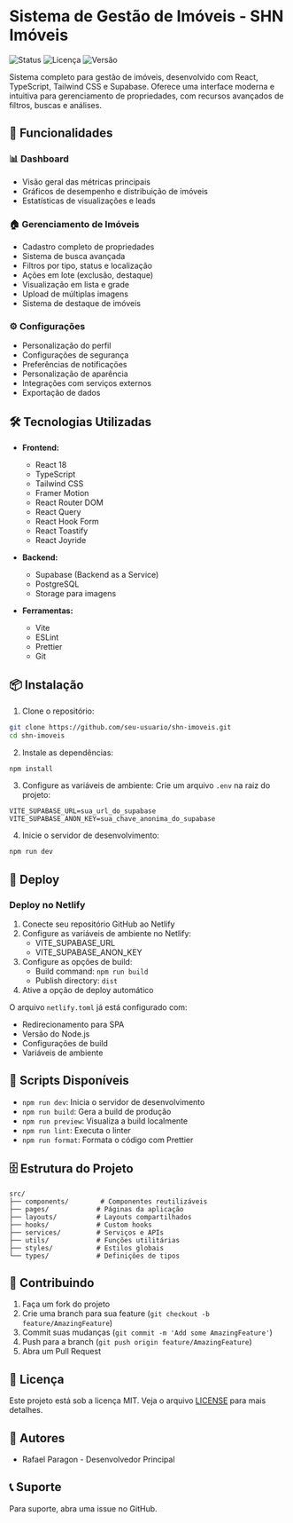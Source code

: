 # Sistema de Gestão de Imóveis - SHN Imóveis

![Status](https://img.shields.io/badge/Status-Em%20Desenvolvimento-green)
![Licença](https://img.shields.io/badge/Licença-MIT-blue)
![Versão](https://img.shields.io/badge/Versão-1.0.0-blue)

Sistema completo para gestão de imóveis, desenvolvido com React, TypeScript, Tailwind CSS e Supabase. Oferece uma interface moderna e intuitiva para gerenciamento de propriedades, com recursos avançados de filtros, buscas e análises.

## 🚀 Funcionalidades

### 📊 Dashboard
- Visão geral das métricas principais
- Gráficos de desempenho e distribuição de imóveis
- Estatísticas de visualizações e leads

### 🏠 Gerenciamento de Imóveis
- Cadastro completo de propriedades
- Sistema de busca avançada
- Filtros por tipo, status e localização
- Ações em lote (exclusão, destaque)
- Visualização em lista e grade
- Upload de múltiplas imagens
- Sistema de destaque de imóveis

### ⚙️ Configurações
- Personalização do perfil
- Configurações de segurança
- Preferências de notificações
- Personalização de aparência
- Integrações com serviços externos
- Exportação de dados

## 🛠️ Tecnologias Utilizadas

- **Frontend:**
  - React 18
  - TypeScript
  - Tailwind CSS
  - Framer Motion
  - React Router DOM
  - React Query
  - React Hook Form
  - React Toastify
  - React Joyride

- **Backend:**
  - Supabase (Backend as a Service)
  - PostgreSQL
  - Storage para imagens

- **Ferramentas:**
  - Vite
  - ESLint
  - Prettier
  - Git

## 📦 Instalação

1. Clone o repositório:
```bash
git clone https://github.com/seu-usuario/shn-imoveis.git
cd shn-imoveis
```

2. Instale as dependências:
```bash
npm install
```

3. Configure as variáveis de ambiente:
Crie um arquivo `.env` na raiz do projeto:
```env
VITE_SUPABASE_URL=sua_url_do_supabase
VITE_SUPABASE_ANON_KEY=sua_chave_anonima_do_supabase
```

4. Inicie o servidor de desenvolvimento:
```bash
npm run dev
```

## 🚀 Deploy

### Deploy no Netlify

1. Conecte seu repositório GitHub ao Netlify
2. Configure as variáveis de ambiente no Netlify:
   - VITE_SUPABASE_URL
   - VITE_SUPABASE_ANON_KEY
3. Configure as opções de build:
   - Build command: `npm run build`
   - Publish directory: `dist`
4. Ative a opção de deploy automático

O arquivo `netlify.toml` já está configurado com:
- Redirecionamento para SPA
- Versão do Node.js
- Configurações de build
- Variáveis de ambiente

## 📝 Scripts Disponíveis

- `npm run dev`: Inicia o servidor de desenvolvimento
- `npm run build`: Gera a build de produção
- `npm run preview`: Visualiza a build localmente
- `npm run lint`: Executa o linter
- `npm run format`: Formata o código com Prettier

## 🗄️ Estrutura do Projeto

```
src/
├── components/        # Componentes reutilizáveis
├── pages/            # Páginas da aplicação
├── layouts/          # Layouts compartilhados
├── hooks/            # Custom hooks
├── services/         # Serviços e APIs
├── utils/            # Funções utilitárias
├── styles/           # Estilos globais
└── types/            # Definições de tipos
```

## 🤝 Contribuindo

1. Faça um fork do projeto
2. Crie uma branch para sua feature (`git checkout -b feature/AmazingFeature`)
3. Commit suas mudanças (`git commit -m 'Add some AmazingFeature'`)
4. Push para a branch (`git push origin feature/AmazingFeature`)
5. Abra um Pull Request

## 📄 Licença

Este projeto está sob a licença MIT. Veja o arquivo [LICENSE](LICENSE) para mais detalhes.

## 👥 Autores

- Rafael Paragon - Desenvolvedor Principal

## 📞 Suporte

Para suporte, abra uma issue no GitHub.
